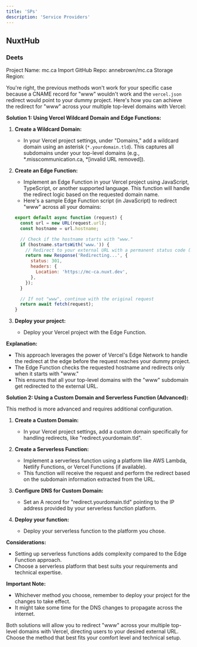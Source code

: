 ```yaml
---
title: 'SPs'
description: 'Service Providers'
---
```


## NuxtHub

### Deets

Project Name: mc.ca
Import GitHub Repo: annebrown/mc.ca
Storage Region: 



You're right, the previous methods won't work for your specific case because a CNAME record for "www" wouldn't work and the `vercel.json` redirect would point to your dummy project. Here's how you can achieve the redirect for "www" across your multiple top-level domains with Vercel:

**Solution 1: Using Vercel Wildcard Domain and Edge Functions:**

1. **Create a Wildcard Domain:**
   - In your Vercel project settings, under "Domains," add a wildcard domain using an asterisk (`*.yourdomain.tld`). This captures all subdomains under your top-level domains (e.g., *.misscommunication.ca, *[invalid URL removed]).

2. **Create an Edge Function:**
   - Implement an Edge Function in your Vercel project using JavaScript, TypeScript, or another supported language. This function will handle the redirect logic based on the requested domain name.
   - Here's a sample Edge Function script (in JavaScript) to redirect "www" across all your domains:

   ```javascript
   export default async function (request) {
     const url = new URL(request.url);
     const hostname = url.hostname;

     // Check if the hostname starts with "www."
     if (hostname.startsWith('www.')) {
       // Redirect to your external URL with a permanent status code (301)
       return new Response('Redirecting...', {
         status: 301,
         headers: {
           Location: 'https://mc-ca.nuxt.dev',
         },
       });
     }

     // If not "www", continue with the original request
     return await fetch(request);
   }
   ```

3. **Deploy your project:**
   - Deploy your Vercel project with the Edge Function.

**Explanation:**

* This approach leverages the power of Vercel's Edge Network to handle the redirect at the edge before the request reaches your dummy project.
* The Edge Function checks the requested hostname and redirects only when it starts with "www."
* This ensures that all your top-level domains with the "www" subdomain get redirected to the external URL.

**Solution 2: Using a Custom Domain and Serverless Function (Advanced):**

This method is more advanced and requires additional configuration.

1. **Create a Custom Domain:**
   - In your Vercel project settings, add a custom domain specifically for handling redirects, like "redirect.yourdomain.tld".

2. **Create a Serverless Function:**
   - Implement a serverless function using a platform like AWS Lambda, Netlify Functions, or Vercel Functions (if available).
   - This function will receive the request and perform the redirect based on the subdomain information extracted from the URL.

3. **Configure DNS for Custom Domain:**
   - Set an A record for "redirect.yourdomain.tld" pointing to the IP address provided by your serverless function platform.

4. **Deploy your function:**
   - Deploy your serverless function to the platform you chose.

**Considerations:**

* Setting up serverless functions adds complexity compared to the Edge Function approach.
* Choose a serverless platform that best suits your requirements and technical expertise.

**Important Note:**

* Whichever method you choose, remember to deploy your project for the changes to take effect.
* It might take some time for the DNS changes to propagate across the internet.

Both solutions will allow you to redirect "www" across your multiple top-level domains with Vercel, directing users to your desired external URL.  Choose the method that best fits your comfort level and technical setup.

